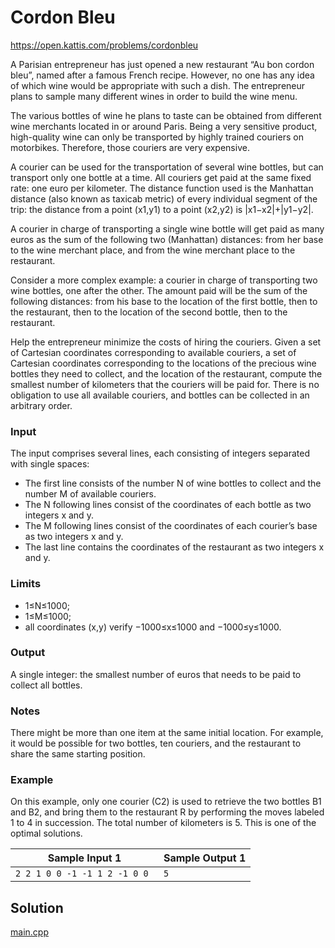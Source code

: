 # Cordon Bleu

https://open.kattis.com/problems/cordonbleu

A Parisian entrepreneur has just opened a new restaurant “Au bon cordon bleu”, named after a famous French recipe. However, no one has any idea of which wine would be appropriate with such a dish. The entrepreneur plans to sample many different wines in order to build the wine menu.

The various bottles of wine he plans to taste can be obtained from different wine merchants located in or around Paris. Being a very sensitive product, high-quality wine can only be transported by highly trained couriers on motorbikes. Therefore, those couriers are very expensive.

A courier can be used for the transportation of several wine bottles, but can transport only one bottle at a time. All couriers get paid at the same fixed rate: one euro per kilometer. The distance function used is the Manhattan distance (also known as taxicab metric) of every individual segment of the trip: the distance from a point (x1,y1) to a point (x2,y2) is |x1−x2|+|y1−y2|.

A courier in charge of transporting a single wine bottle will get paid as many euros as the sum of the following two (Manhattan) distances: from her base to the wine merchant place, and from the wine merchant place to the restaurant.

Consider a more complex example: a courier in charge of transporting two wine bottles, one after the other. The amount paid will be the sum of the following distances: from his base to the location of the first bottle, then to the restaurant, then to the location of the second bottle, then to the restaurant.

Help the entrepreneur minimize the costs of hiring the couriers. Given a set of Cartesian coordinates corresponding to available couriers, a set of Cartesian coordinates corresponding to the locations of the precious wine bottles they need to collect, and the location of the restaurant, compute the smallest number of kilometers that the couriers will be paid for. There is no obligation to use all available couriers, and bottles can be collected in an arbitrary order.

### Input

The input comprises several lines, each consisting of integers separated with single spaces:

- The first line consists of the number N of wine bottles to collect and the number M of available couriers.
- The N following lines consist of the coordinates of each bottle as two integers x and y.
- The M following lines consist of the coordinates of each courier’s base as two integers x and y.
- The last line contains the coordinates of the restaurant as two integers x and y.

### Limits

- 1≤N≤1000;
- 1≤M≤1000;
- all coordinates (x,y) verify −1000≤x≤1000 and −1000≤y≤1000.

### Output

A single integer: the smallest number of euros that needs to be paid to collect all bottles.

### Notes

There might be more than one item at the same initial location. For example, it would be possible for two bottles, ten couriers, and the restaurant to share the same starting position.

### Example

On this example, only one courier (C2) is used to retrieve the two bottles B1 and B2, and bring them to the restaurant R by performing the moves labeled 1 to 4 in succession. The total number of kilometers is 5. This is one of the optimal solutions.

| Sample Input 1                | Sample Output 1 |
| ----------------------------- | --------------- |
| `2 2 1 0 0 -1 -1 1 2 -1 0 0 ` | `5`             |

## Solution
[main.cpp](./main.cpp)